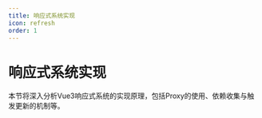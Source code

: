 ```yaml
---
title: 响应式系统实现
icon: refresh
order: 1
---
```


# 响应式系统实现

本节将深入分析Vue3响应式系统的实现原理，包括Proxy的使用、依赖收集与触发更新的机制等。
